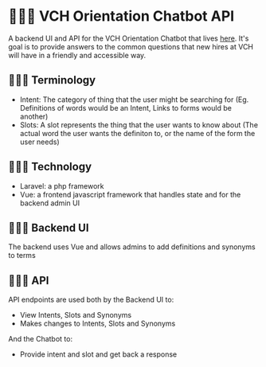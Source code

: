 # 👩🏿‍⚕️ VCH Orientation Chatbot API

A backend UI and API for the VCH Orientation Chatbot that lives [here](http://vchorientation.ca).  It's goal is to provide answers to the common questions that new hires at VCH will have in a friendly and accessible way.


## 👩🏾‍⚕️ Terminology
- Intent: The category of thing that the user might be searching for (Eg.  Definitions of words would be an Intent, Links to forms would be another)
- Slots: A slot represents the thing that the user wants to know about (The actual word the user wants the definiton to, or the name of the form the user needs)


## 👩🏽‍⚕️ Technology
- Laravel: a php framework
- Vue: a frontend javascript framework that handles state and for the backend admin UI


## 👩🏼‍⚕️ Backend UI
The backend uses Vue and allows admins to add definitions and synonyms to terms

## 👩🏻‍⚕️ API

API endpoints are used both by the Backend UI to:
- View Intents, Slots and Synonyms
- Makes changes to Intents, Slots and Synonyms

And the Chatbot to:
- Provide intent and slot and get back a response
